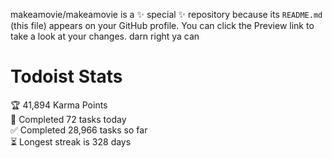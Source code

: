 makeamovie/makeamovie is a ✨ special ✨ repository because its `README.md` (this file) appears on your GitHub profile.
You can click the Preview link to take a look at your changes. darn right ya can

# Todoist Stats

<!-- TODO-IST:START -->
🏆  41,894 Karma Points           
🌸  Completed 72 tasks today           
✅  Completed 28,966 tasks so far           
⏳  Longest streak is 328 days
<!-- TODO-IST:END -->